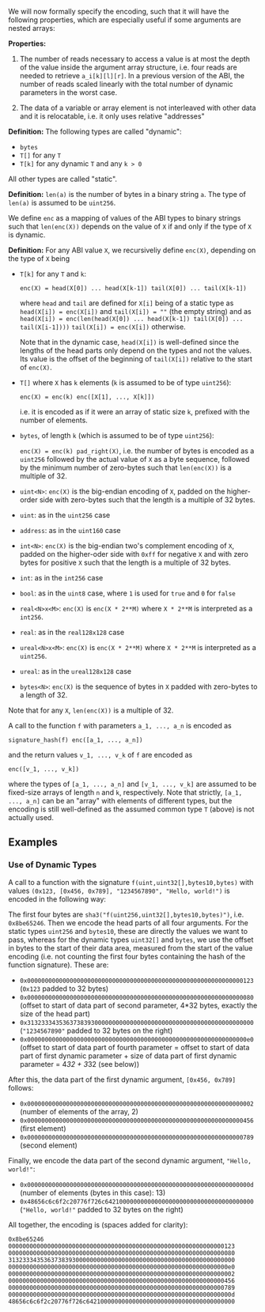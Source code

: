 We will now formally specify the encoding, such that it will have the following
properties, which are especially useful if some arguments are nested arrays:

**Properties:**

1. The number of reads necessary to access a value is at most the depth of the
value inside the argument array structure, i.e. four reads are needed to
retrieve `a_i[k][l][r]`. In a previous version of the ABI, the number of reads scaled
linearly with the total number of dynamic parameters in the worst case.

2. The data of a variable or array element is not interleaved with other data
and it is relocatable, i.e. it only uses relative "addresses"


**Definition:** The following types are called "dynamic":
* `bytes`
* `T[]` for any `T`
* `T[k]` for any dynamic `T` and any `k > 0`

All other types are called "static".

**Definition:** `len(a)` is the number of bytes in a binary string `a`.
The type of `len(a)` is assumed to be `uint256`.

We define `enc` as a mapping of values of the ABI types to binary strings such
that `len(enc(X))` depends on the value of `X` if and only if the type of `X`
is dynamic.

**Definition:** For any ABI value `X`, we recursiveliy define `enc(X)`, depending
on the type of `X` being

- `T[k]` for any `T` and `k`:

  `enc(X) = head(X[0]) ... head(X[k-1]) tail(X[0]) ... tail(X[k-1])`

  where `head` and `tail` are defined for `X[i]` being of a static type as
    `head(X[i]) = enc(X[i])` and `tail(X[i]) = ""` (the empty string)
  and as
    `head(X[i]) = enc(len(head(X[0]) ... head(X[k-1]) tail(X[0]) ... tail(X[i-1])))`
    `tail(X[i]) = enc(X[i])`
  otherwise.

  Note that in the dynamic case, `head(X[i])` is well-defined since the lengths of
  the head parts only depend on the types and not the values. Its value is the offset
  of the beginning of `tail(X[i])` relative to the start of `enc(X)`.
  
- `T[]` where `X` has `k` elements (`k` is assumed to be of type `uint256`):

  `enc(X) = enc(k) enc([X[1], ..., X[k]])`

  i.e. it is encoded as if it were an array of static size `k`, prefixed with
  the number of elements.

- `bytes`, of length `k` (which is assumed to be of type `uint256`):

  `enc(X) = enc(k) pad_right(X)`, i.e. the number of bytes is encoded as a
    `uint256` followed by the actual value of `X` as a byte sequence, followed by
    the minimum number of zero-bytes such that `len(enc(X))` is a multiple of 32.

- `uint<N>`: `enc(X)` is the big-endian encoding of `X`, padded on the higher-order side with zero-bytes such that the length is a multiple of 32 bytes.
- `uint`: as in the `uint256` case
- `address`: as in the `uint160` case
- `int<N>`: `enc(X)` is the big-endian two's complement encoding of `X`, padded on the higher-oder side with `0xff` for negative `X` and with zero bytes for positive `X` such that the length is a multiple of 32 bytes.
- `int`: as in the `int256` case
- `bool`: as in the `uint8` case, where `1` is used for `true` and `0` for `false`
- `real<N>x<M>`: `enc(X)` is `enc(X * 2**M)` where `X * 2**M` is interpreted as a `int256`.
- `real`: as in the `real128x128` case
- `ureal<N>x<M>`: `enc(X)` is `enc(X * 2**M)` where `X * 2**M` is interpreted as a `uint256`.
- `ureal`: as in the `ureal128x128` case
- `bytes<N>`: `enc(X)` is the sequence of bytes in `X` padded with zero-bytes to a length of 32.

Note that for any `X`, `len(enc(X))` is a multiple of 32.

A call to the function `f` with parameters `a_1, ..., a_n` is encoded as

  `signature_hash(f) enc([a_1, ..., a_n])`

and the return values `v_1, ..., v_k` of `f` are encoded as

  `enc([v_1, ..., v_k])`

where the types of `[a_1, ..., a_n]` and `[v_1, ..., v_k]` are assumed to be
fixed-size arrays of length `n` and `k`, respectively. Note that strictly,
`[a_1, ..., a_n]` can be an "array" with elements of different types, but the
encoding is still well-defined as the assumed common type `T` (above) is not
actually used.

## Examples

### Use of Dynamic Types

A call to a function with the signature `f(uint,uint32[],bytes10,bytes)` with values `(0x123, [0x456, 0x789], "1234567890", "Hello, world!")` is encoded in the following way:

The first four bytes are `sha3("f(uint256,uint32[],bytes10,bytes)")`, i.e. `0x8be65246`.
Then we encode the head parts of all four arguments. For the static types `uint256` and `bytes10`, these are directly the values we want to pass, whereas for the dynamic types `uint32[]` and `bytes`, we use the offset in bytes to the start of their data area, measured from the start of the value encoding (i.e. not counting the first four bytes containing the hash of the function signature). These are:

 - `0x0000000000000000000000000000000000000000000000000000000000000123` (`0x123` padded to 32 bytes)
 - `0x0000000000000000000000000000000000000000000000000000000000000080` (offset to start of data part of second parameter, 4*32 bytes, exactly the size of the head part)
 - `0x3132333435363738393000000000000000000000000000000000000000000000` (`"1234567890"` padded to 32 bytes on the right)
 - `0x00000000000000000000000000000000000000000000000000000000000000e0` (offset to start of data part of fourth parameter = offset to start of data part of first dynamic parameter + size of data part of first dynamic parameter = 4*32 + 3*32 (see below))

After this, the data part of the first dynamic argument, `[0x456, 0x789]` follows:

 - `0x0000000000000000000000000000000000000000000000000000000000000002` (number of elements of the array, 2)
 - `0x0000000000000000000000000000000000000000000000000000000000000456` (first element)
 - `0x0000000000000000000000000000000000000000000000000000000000000789` (second element)

Finally, we encode the data part of the second dynamic argument, `"Hello, world!"`:

 - `0x000000000000000000000000000000000000000000000000000000000000000d` (number of elements (bytes in this case): 13)
 - `0x48656c6c6f2c20776f726c642100000000000000000000000000000000000000` (`"Hello, world!"` padded to 32 bytes on the right)

All together, the encoding is (spaces added for clarity):

`0x8be65246 0000000000000000000000000000000000000000000000000000000000000123 0000000000000000000000000000000000000000000000000000000000000080 3132333435363738393000000000000000000000000000000000000000000000 00000000000000000000000000000000000000000000000000000000000000e0 0000000000000000000000000000000000000000000000000000000000000002 0000000000000000000000000000000000000000000000000000000000000456 0000000000000000000000000000000000000000000000000000000000000789 000000000000000000000000000000000000000000000000000000000000000d 48656c6c6f2c20776f726c642100000000000000000000000000000000000000`